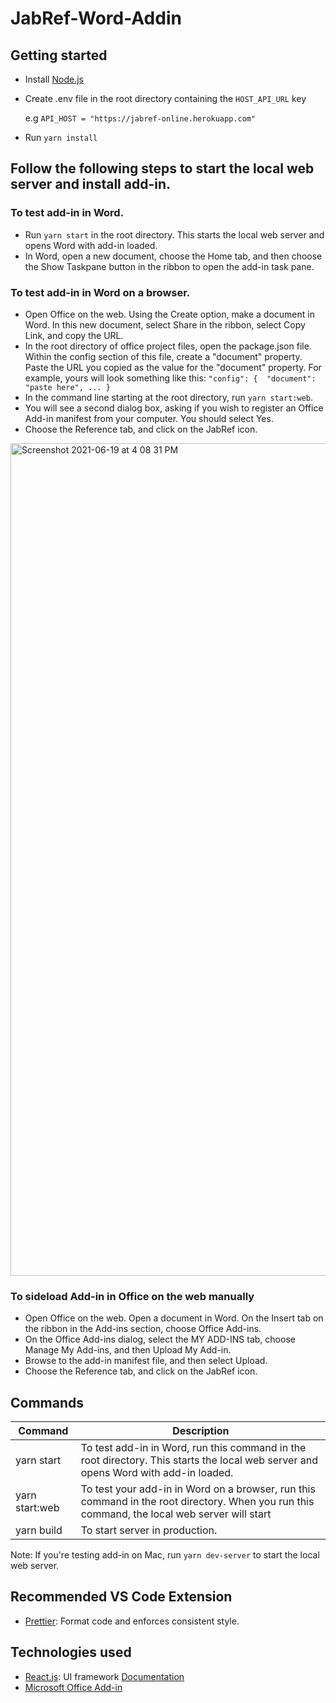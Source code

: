 # JabRef-Word-Addin
## Getting started
- Install [Node.js](https://nodejs.org/)
- Create .env file in the root directory containing the `HOST_API_URL` key

  e.g `API_HOST = "https://jabref-online.herokuapp.com"`
- Run `yarn install`



## Follow the following steps to start the local web server and install add-in.
### To test add-in in Word.
- Run `yarn start` in the root directory. This starts the local web server and opens Word with add-in loaded.
- In Word, open a new document, choose the Home tab, and then choose the Show Taskpane button in the ribbon to open the add-in task pane.

### To test add-in in Word on a browser.
- Open Office on the web. Using the Create option, make a document in Word. In this new document, select Share in the ribbon, select Copy Link, and copy the URL.
- In the root directory of office project files, open the package.json file. Within the config section of this file, create a "document" property. Paste the URL you copied as the value for the "document" property. For example, yours will look something like this:
`"config": { 
    "document": "paste here",
    ...
    }
    `
- In the command line starting at the root directory, run `yarn start:web`.
- You will see a second dialog box, asking if you wish to register an Office Add-in manifest from your computer. You should select Yes.
- Choose the Reference tab, and click on the JabRef icon.
<img width="1332" alt="Screenshot 2021-06-19 at 4 08 31 PM" src="https://user-images.githubusercontent.com/62339705/122639736-334cf080-d119-11eb-9232-4b6e61d0147a.png">



### To sideload Add-in in Office on the web manually
- Open Office on the web. Open a document in Word. On the Insert tab on the ribbon in the Add-ins section, choose Office Add-ins.
- On the Office Add-ins dialog, select the MY ADD-INS tab, choose Manage My Add-ins, and then Upload My Add-in.
- Browse to the add-in manifest file, and then select Upload.
- Choose the Reference tab, and click on the JabRef icon.


## Commands

| Command | Description |
|---------|-------------|
| yarn start | To test add-in in Word, run this command in the root directory. This starts the local web server and opens Word with add-in loaded.|
| yarn start:web | To test your add-in in Word on a browser, run this command in the root directory. When you run this command, the local web server will start|
| yarn build | To start server in production. |

Note: If you're testing add-in on Mac, run `yarn dev-server` to start the local web server.

## Recommended VS Code Extension
- [Prettier](https://marketplace.visualstudio.com/items?itemName=esbenp.prettier-vscode): Format code and enforces consistent style.

## Technologies used
- [React.js](https://reactjs.org): UI framework [Documentation](https://reactjs.org/docs/getting-started.html)
- [Microsoft Office Add-in](https://docs.microsoft.com/en-us/office/dev/add-ins/)
